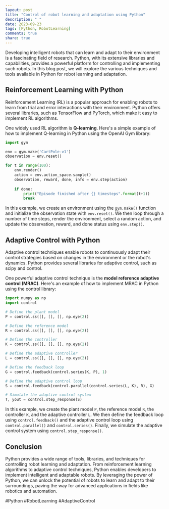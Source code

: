 ```yaml
---
layout: post
title: "Control of robot learning and adaptation using Python"
description: " "
date: 2023-09-23
tags: [Python, RobotLearning]
comments: true
share: true
---
```


Developing intelligent robots that can learn and adapt to their environment is a fascinating field of research. Python, with its extensive libraries and capabilities, provides a powerful platform for controlling and implementing such robots. In this blog post, we will explore the various techniques and tools available in Python for robot learning and adaptation.

## Reinforcement Learning with Python

Reinforcement Learning (RL) is a popular approach for enabling robots to learn from trial and error interactions with their environment. Python offers several libraries, such as TensorFlow and PyTorch, which make it easy to implement RL algorithms.

One widely used RL algorithm is **Q-learning**. Here's a simple example of how to implement Q-learning in Python using the OpenAI Gym library:

```python
import gym

env = gym.make('CartPole-v1')
observation = env.reset()

for t in range(100):
    env.render()
    action = env.action_space.sample()
    observation, reward, done, info = env.step(action)
    
    if done:
        print("Episode finished after {} timesteps".format(t+1))
        break
```

In this example, we create an environment using the `gym.make()` function and initialize the observation state with `env.reset()`. We then loop through a number of time steps, render the environment, select a random action, and update the observation, reward, and done status using `env.step()`.

## Adaptive Control with Python

Adaptive control techniques enable robots to continuously adapt their control strategies based on changes in the environment or the robot's dynamics. Python provides several libraries for adaptive control, such as scipy and control.

One powerful adaptive control technique is the **model reference adaptive control (MRAC)**. Here's an example of how to implement MRAC in Python using the control library:

```python
import numpy as np
import control

# Define the plant model
P = control.ss([], [], [], np.eye(2))

# Define the reference model
R = control.ss([], [], [], np.eye(2))

# Define the controller
K = control.ss([], [], [], np.eye(2))

# Define the adaptive controller
L = control.ss([], [], [], np.eye(2))

# Define the feedback loop
G = control.feedback(control.series(K, P), 1)

# Define the adaptive control loop
S = control.feedback(control.parallel(control.series(L, K), R), G)

# Simulate the adaptive control system
T, yout = control.step_response(S)
```

In this example, we create the plant model `P`, the reference model `R`, the controller `K`, and the adaptive controller `L`. We then define the feedback loop using `control.feedback()` and the adaptive control loop using `control.parallel()` and `control.series()`. Finally, we simulate the adaptive control system using `control.step_response()`.

## Conclusion

Python provides a wide range of tools, libraries, and techniques for controlling robot learning and adaptation. From reinforcement learning algorithms to adaptive control techniques, Python enables developers to implement intelligent and adaptable robots. By leveraging the power of Python, we can unlock the potential of robots to learn and adapt to their surroundings, paving the way for advanced applications in fields like robotics and automation.

#Python #RobotLearning #AdaptiveControl